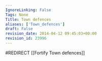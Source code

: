 ```yaml
---
IgnoreLinking: False
Tags: None
Title: Town defences
aliases: ['Town_defences']
draft: False
revision_date: 2014-04-12 09:45:03+00:00
revision_id: 23996
---
```


#REDIRECT [[Fortify Town defences]]